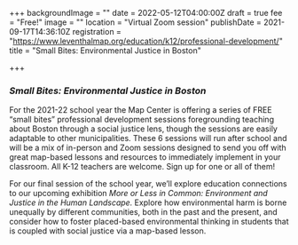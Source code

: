 +++
backgroundImage = ""
date = 2022-05-12T04:00:00Z
draft = true
fee = "Free!"
image = ""
location = "Virtual Zoom session"
publishDate = 2021-09-17T14:36:10Z
registration = "https://www.leventhalmap.org/education/k12/professional-development/"
title = "Small Bites: Environmental Justice in Boston"

+++
### **_Small Bites: Environmental Justice in Boston_**

For the 2021-22 school year the Map Center is offering a series of FREE “small bites” professional development sessions foregrounding teaching about Boston through a social justice lens, though the sessions are easily adaptable to other municipalities. These 6 sessions will run after school and will be a mix of in-person and Zoom sessions designed to send you off with great map-based lessons and resources to immediately implement in your classroom. All K-12 teachers are welcome. Sign up for one or all of them!

For our final session of the school year, we’ll explore education connections to our upcoming exhibition _More or Less in Common: Environment and Justice in the Human Landscape._ Explore how environmental harm is borne unequally by different communities, both in the past and the present, and consider how to foster placed-based environmental thinking in students that is coupled with social justice via a map-based lesson.